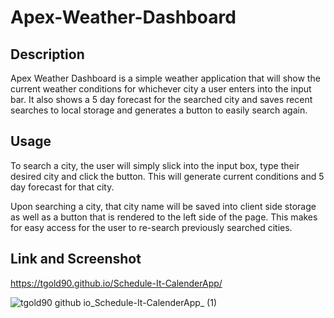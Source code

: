 # Apex-Weather-Dashboard

## Description

Apex Weather Dashboard is a simple weather application that will show the current weather conditions for whichever city a user enters into the input bar. It also shows a 5 day forecast for the searched city and saves recent searches to local storage and generates a button to easily search again.

## Usage

To search a city, the user will simply slick into the input box, type their desired city and click the button. This will generate current conditions and 5 day forecast for that city.

Upon searching a city, that city name will be saved into client side storage as well as a button that is rendered to the left side of the page. This makes for easy access for the user to re-search previously searched cities.

## Link and Screenshot

https://tgold90.github.io/Schedule-It-CalenderApp/



![tgold90 github io_Schedule-It-CalenderApp_ (1)](https://user-images.githubusercontent.com/104692375/179891115-1984ab5c-f12f-48a0-a3c1-1a8df0f6a8d0.png)
